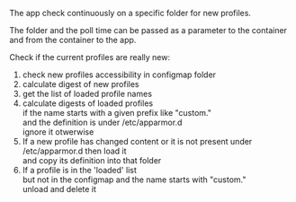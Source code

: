 The app check continuously on a specific folder for new profiles.

The folder and the poll time can be passed as a parameter to the container and from the container to the app.

Check if the current profiles are really new:
1. check new profiles accessibility in configmap folder
2. calculate digest of new profiles
3. get the list of loaded profile names
4. calculate digests of loaded profiles  
    if the name starts with a given prefix like "custom."  
    and the definition is under /etc/apparmor.d  
    ignore it otwerwise
5. If a new profile has changed content or it is not present under /etc/apparmor.d then load it  
     and copy its definition into that folder
6. If a profile is in the 'loaded' list   
   but not in the configmap 
   and the name starts with "custom."  
   unload and delete it

